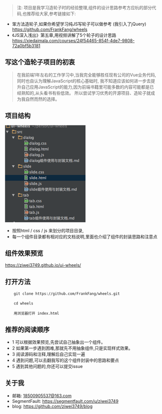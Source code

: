 
> 注: 项目是我学习造轮子时的经验整理,组件的设计思路参考方应杭的部分代码,也推荐给大家,参考链接如下:

- 笨方法造轮子,如果你希望学习纯JS写轮子可以做参考 (我引入了jQuery) https://github.com/FrankFang/wheels
- 《JS深入浅出》第五章,用视频讲解了5个轮子的设计思路 https://xiedaimala.com/courses/24f54465-854f-4de7-9808-72a0bf5b3181
  


## 写这个造轮子项目的初衷

> 在我前端1年左右的工作学习中,当我完全能够胜任现有公司的Vue业务代码,同时也自认为理解JavaScript的核心基础时,
我不知道应该如何进一步去提升自己应用JavaScript的能力,因为前端书籍里可能多数的内容可能都是已经熟知的,从头看书有些低效。
所以尝试学习优秀的开源项目、造轮子就成为我自然而然的选择。

## 项目结构

![项目结构](./structure.png)

- 按照html / css / js 来划分的项目目录,
- 每一个组件目录都有相对应的文档说明,里面也介绍了组件的封装思路和注意点 


## 组件效果预览

https://ziwei3749.github.io/ui-wheels/

## 打开方法

```
    git clone https://github.com/FrankFang/wheels.git
    
    cd wheels 
    
    用浏览器打开 index.html
```

## 推荐的阅读顺序

- 1 可以根据效果预览,先尝试自己抽象出一个组件。
- 2 如果第一步遇到困难,那就先不用抽象组件,只是实现样式效果。
- 3 阅读源码和注释,理解后自己实现一遍
- 4 遇到问题,可以去翻我写的这个组件封装中的思路和要点
- 5 遇到其他问题的,你还可以提交issue



## 关于我

- 邮箱: 18500905537@163.com
- SegmentFault: https://segmentfault.com/u/ziwei3749
- blog: https://github.com/ziwei3749/blog